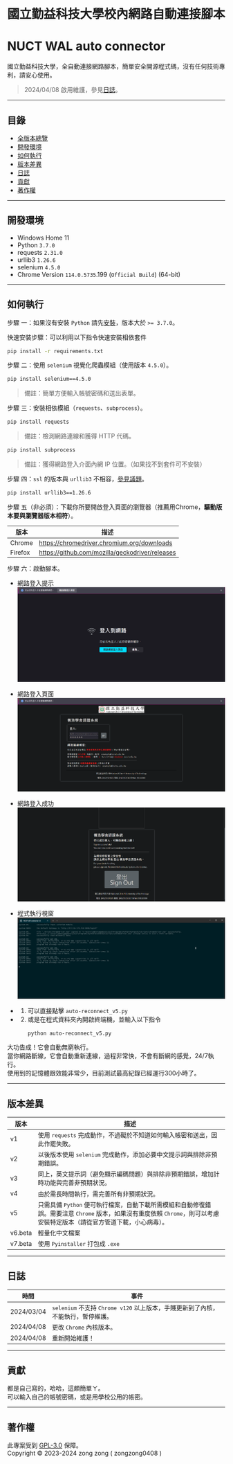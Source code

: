 # 國立勤益科技大學校內網路自動連接腳本 
# NUCT WAL auto connector

國立勤益科技大學，全自動連接網路腳本，簡單安全開源程式碼，沒有任何技術專利，請安心使用。  

> 2024/04/08 啟用維護，參見[日誌](#日誌)。

---

## 目錄
- [全版本總覽](#全版本總覽)
- [開發環境](#開發環境)
- [如何執行](#如何執行)
- [版本差異](#版本差異)
- [日誌](#日誌)
- [貢獻](#貢獻)
- [著作權](#著作權)

---

## 開發環境

- Windows Home 11
- Python `3.7.0`
- requests `2.31.0`
- urllib3 `1.26.6`
- selenium `4.5.0`
- Chrome Version `114.0.5735`.199 (`Official Build`) (64-bit)

---

## 如何執行

步驟 一：如果沒有安裝 `Python` 請先[安裝](https://www.python.org/downloads/)，版本大於 `>= 3.7.0`。  

快速安裝步驟：可以利用以下指令快速安裝相依套件

```bash
pip install -r requirements.txt
```

步驟 二：使用 `selenium` 視覺化爬蟲模組（使用版本 `4.5.0`）。  

```bash
pip install selenium==4.5.0
```
> 備註：簡單方便輸入帳號密碼和送出表單。

步驟 三：安裝相依模組（`requests`、`subprocess`）。  

```bash
pip install requests
```
> 備註：檢測網路連線和獲得 HTTP 代碼。

```bash
pip install subprocess
```
> 備註：獲得網路登入介面內網 IP 位置。（如果找不到套件可不安裝）


步驟 四：`ssl` 的版本與 `urllib3` 不相容，[參見議題](https://stackoverflow.com/questions/76187256/importerror-urllib3-v2-0-only-supports-openssl-1-1-1-currently-the-ssl-modu)。  

```bash
pip install urllib3==1.26.6
```

步驟 五（非必須）：下載你所要開啟登入頁面的瀏覽器（推薦用Chrome，**驅動版本要與瀏覽器版本相符**）。

| 版本 | 描述 |
| ---- | ---- |
| Chrome | https://chromedriver.chromium.org/downloads |
| Firefox | https://github.com/mozilla/geckodriver/releases |
  
步驟 六：啟動腳本。
- 網路登入提示
![網路登入提示.png](./網路登入提示.png)
- 網路登入頁面
![網路登入頁面.png](./網路登入頁面.png)
- 網路登入成功
![網路登入成功.png](./網路登入成功.png)
- 程式執行視窗
![程式執行視窗.png](./程式執行視窗.png)

- 1. 可以直接點擊 `auto-reconnect_v5.py`  

- 2. 或是在程式資料夾內開啟終端機，並輸入以下指令
        ```bash
        python auto-reconnect_v5.py
        ```

大功告成！它會自動無窮執行。  
當你網路斷線，它會自動重新連線，過程非常快，不會有斷網的感覺，24/7執行。  
使用到的記憶體跟效能非常少，目前測試最高紀錄已經運行300小時了。

---

## 版本差異

| 版本 | 描述 |
| ---- | ---- |
| v1 | 使用 `requests` 完成動作，不過礙於不知道如何輸入帳密和送出，因此作罷失敗。 |
| v2 | 以後版本使用 `selenium` 完成動作，添加必要中文提示詞與排除非預期錯誤。 |
| v3 | 同上，英文提示詞（避免顯示編碼問題）與排除非預期錯誤，增加計時功能與完善非預期狀況。 |
| v4 | 由於需長時間執行，需完善所有非預期狀況。 |
| v5 | 只需具備 `Python` 便可執行檔案，自動下載所需模組和自動修復錯誤。需要注意 `Chrome` 版本，如果沒有重度依賴 `Chrome`，則可以考慮安裝特定版本（請從官方管道下載，小心病毒）。 |
| v6.beta | 輕量化中文檔案 |
| v7.beta | 使用 `Pyinstaller` 打包成 `.exe` |

---

## 日誌

| 時間 | 事件 |
| ---- | ---- |
| 2024/03/04 | `selenium` 不支持 `Chrome v120` 以上版本，手賤更新到了內核，不能執行，暫停維護。 |
| 2024/04/08 | 更改 `Chrome` 內核版本。 |
| 2024/04/08 | 重新開始維護！ |

---

## 貢獻

都是自己寫的，哈哈，這頗簡單ㄚ。  
可以輸入自己的帳號密碼，或是用學校公用的帳密。

---

## 著作權

此專案受到 [GPL-3.0](https://www.gnu.org/licenses/gpl-3.0.zh-tw.html) 保障。  
Copyright © 2023-2024 zong zong ( zongzong0408 )